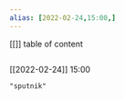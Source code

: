 ```yaml
---
alias: [2022-02-24,15:00,]
---
```

[[]]
table of content
```toc
```

[[2022-02-24]] 15:00

```query
"sputnik"
```